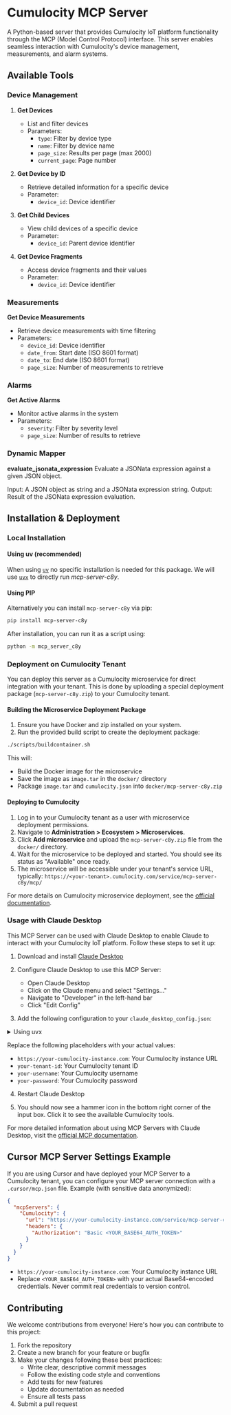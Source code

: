 # Cumulocity MCP Server

A Python-based server that provides Cumulocity IoT platform functionality through the MCP (Model Control Protocol) interface. This server enables seamless interaction with Cumulocity's device management, measurements, and alarm systems.


## Available Tools

### Device Management

1. **Get Devices**
   - List and filter devices
   - Parameters:
     - `type`: Filter by device type
     - `name`: Filter by device name
     - `page_size`: Results per page (max 2000)
     - `current_page`: Page number

2. **Get Device by ID**
   - Retrieve detailed information for a specific device
   - Parameter:
     - `device_id`: Device identifier

3. **Get Child Devices**
   - View child devices of a specific device
   - Parameter:
     - `device_id`: Parent device identifier

4. **Get Device Fragments**
   - Access device fragments and their values
   - Parameter:
     - `device_id`: Device identifier

### Measurements

**Get Device Measurements**
- Retrieve device measurements with time filtering
- Parameters:
  - `device_id`: Device identifier
  - `date_from`: Start date (ISO 8601 format)
  - `date_to`: End date (ISO 8601 format)
  - `page_size`: Number of measurements to retrieve

### Alarms

**Get Active Alarms**
- Monitor active alarms in the system
- Parameters:
  - `severity`: Filter by severity level
  - `page_size`: Number of results to retrieve

### Dynamic Mapper

**evaluate_jsonata_expression**
Evaluate a JSONata expression against a given JSON object.

Input: A JSON object as string and a JSONata expression string.
Output: Result of the JSONata expression evaluation.

## Installation & Deployment

### Local Installation

#### Using uv (recommended)

When using [`uv`](https://docs.astral.sh/uv/) no specific installation is needed for this package. We will
use [`uvx`](https://docs.astral.sh/uv/guides/tools/) to directly run *mcp-server-c8y*.

#### Using PIP

Alternatively you can install `mcp-server-c8y` via pip:

```bash
pip install mcp-server-c8y
```

After installation, you can run it as a script using:

```bash
python -m mcp_server_c8y
```

### Deployment on Cumulocity Tenant

You can deploy this server as a Cumulocity microservice for direct integration with your tenant. This is done by uploading a special deployment package (`mcp-server-c8y.zip`) to your Cumulocity tenant.

#### Building the Microservice Deployment Package

1. Ensure you have Docker and zip installed on your system.
2. Run the provided build script to create the deployment package:

```bash
./scripts/buildcontainer.sh
```

This will:
- Build the Docker image for the microservice
- Save the image as `image.tar` in the `docker/` directory
- Package `image.tar` and `cumulocity.json` into `docker/mcp-server-c8y.zip`

#### Deploying to Cumulocity

1. Log in to your Cumulocity tenant as a user with microservice deployment permissions.
2. Navigate to **Administration > Ecosystem > Microservices**.
3. Click **Add microservice** and upload the `mcp-server-c8y.zip` file from the `docker/` directory.
4. Wait for the microservice to be deployed and started. You should see its status as "Available" once ready.
5. The microservice will be accessible under your tenant's service URL, typically:
   `https://<your-tenant>.cumulocity.com/service/mcp-server-c8y/mcp/`

For more details on Cumulocity microservice deployment, see the [official documentation](https://cumulocity.com/guides/microservice-sdk/concept/).

### Usage with Claude Desktop

This MCP Server can be used with Claude Desktop to enable Claude to interact with your Cumulocity IoT platform. Follow these steps to set it up:

1. Download and install [Claude Desktop](https://modelcontextprotocol.io/quickstart/user#1-download-claude-for-desktop)

2. Configure Claude Desktop to use this MCP Server:
   - Open Claude Desktop
   - Click on the Claude menu and select "Settings..."
   - Navigate to "Developer" in the left-hand bar
   - Click "Edit Config"

3. Add the following configuration to your `claude_desktop_config.json`:

<details>
<summary>Using uvx</summary>

```json
"mcpServers": {
  "mcp-c8y": {
    "command": "uvx",
    "args": [
      "mcp-server-c8y",
      "--transport",
      "stdio"
    ],
    "env": {
      "C8Y_BASEURL": "https://your-cumulocity-instance.com",
      "C8Y_TENANT": "your-tenant-id",
      "C8Y_USER": "<your-username>",
      "C8Y_PASSWORD": "<your-password>"
    }
  }
}
```
</details>



Replace the following placeholders with your actual values:
- `https://your-cumulocity-instance.com`: Your Cumulocity instance URL
- `your-tenant-id`: Your Cumulocity tenant ID
- `your-username`: Your Cumulocity username
- `your-password`: Your Cumulocity password

4. Restart Claude Desktop

5. You should now see a hammer icon in the bottom right corner of the input box. Click it to see the available Cumulocity tools.

For more detailed information about using MCP Servers with Claude Desktop, visit the [official MCP documentation](https://modelcontextprotocol.io/quickstart/user).


## Cursor MCP Server Settings Example

If you are using Cursor and have deployed your MCP Server to a Cumulocity tenant, you can configure your MCP server connection with a `.cursor/mcp.json` file. Example (with sensitive data anonymized):

```json
{
  "mcpServers": {
    "Cumulocity": {
      "url": "https://your-cumulocity-instance.com/service/mcp-server-c8y/mcp/",
      "headers": {
        "Authorization": "Basic <YOUR_BASE64_AUTH_TOKEN>"
      }
    }
  }
}
```
- `https://your-cumulocity-instance.com`: Your Cumulocity instance URL
- Replace `<YOUR_BASE64_AUTH_TOKEN>` with your actual Base64-encoded credentials. Never commit real credentials to version control.

## Contributing

We welcome contributions from everyone! Here's how you can contribute to this project:

1. Fork the repository
2. Create a new branch for your feature or bugfix
3. Make your changes following these best practices:
   - Write clear, descriptive commit messages
   - Follow the existing code style and conventions
   - Add tests for new features
   - Update documentation as needed
   - Ensure all tests pass
4. Submit a pull request
